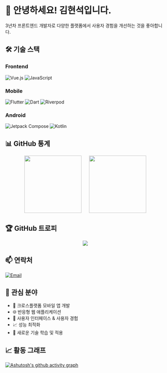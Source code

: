 # 👋 안녕하세요! 김현석입니다.

3년차 프론트엔드 개발자로 다양한 플랫폼에서 사용자 경험을 개선하는 것을 좋아합니다.

## 🛠️ 기술 스택

### Frontend
![Vue.js](https://img.shields.io/badge/Vue.js-4FC08D?style=for-the-badge&logo=vue.js&logoColor=white)
![JavaScript](https://img.shields.io/badge/JavaScript-F7DF1E?style=for-the-badge&logo=javascript&logoColor=black)

### Mobile
![Flutter](https://img.shields.io/badge/Flutter-02569B?style=for-the-badge&logo=flutter&logoColor=white)
![Dart](https://img.shields.io/badge/Dart-0175C2?style=for-the-badge&logo=dart&logoColor=white)
![Riverpod](https://img.shields.io/badge/Riverpod-02569B?style=for-the-badge&logo=flutter&logoColor=white)

### Android
![Jetpack Compose](https://img.shields.io/badge/Jetpack%20Compose-4285F4?style=for-the-badge&logo=jetpackcompose&logoColor=white)
![Kotlin](https://img.shields.io/badge/Kotlin-7F52FF?style=for-the-badge&logo=kotlin&logoColor=white)

## 📊 GitHub 통계


<p align="center">
  <img height="180em" src="https://github-readme-stats.vercel.app/api?username=npced16&show_icons=true&theme=radical"/>
  &nbsp;&nbsp;&nbsp;&nbsp;
  <img height="180em" src="https://github-readme-stats.vercel.app/api/top-langs/?username=npced16&layout=compact&theme=radical"/>
</p>

## 🏆 GitHub 트로피

<p align="center">
  <img src="https://github-profile-trophy.vercel.app/?username=npced16&theme=radical&column=7"/>
</p>

## 📫 연락처

[![Email](https://img.shields.io/badge/Email-D14836?style=for-the-badge&logo=gmail&logoColor=white)](mailto:khsms16@naver.com)

## 💼 관심 분야

- 📱 크로스플랫폼 모바일 앱 개발
- 🌐 반응형 웹 애플리케이션
- 🎨 사용자 인터페이스 & 사용자 경험
- 📈 성능 최적화
- 🧪 새로운 기술 학습 및 적용

## 📈 활동 그래프

[![Ashutosh's github activity graph](https://github-readme-activity-graph.vercel.app/graph?username=npced16&theme=react-dark)](https://github.com/ashutosh00710/github-readme-activity-graph)


